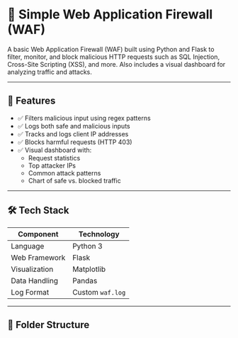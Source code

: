 # 🔐 Simple Web Application Firewall (WAF)

A basic Web Application Firewall (WAF) built using Python and Flask to filter, monitor, and block malicious HTTP requests such as SQL Injection, Cross-Site Scripting (XSS), and more. Also includes a visual dashboard for analyzing traffic and attacks.

---

## 📌 Features

- ✅ Filters malicious input using regex patterns
- ✅ Logs both safe and malicious inputs
- ✅ Tracks and logs client IP addresses
- ✅ Blocks harmful requests (HTTP 403)
- ✅ Visual dashboard with:
  - Request statistics
  - Top attacker IPs
  - Common attack patterns
  - Chart of safe vs. blocked traffic

---

## 🛠️ Tech Stack

| Component         | Technology         |
|------------------|--------------------|
| Language          | Python 3           |
| Web Framework     | Flask              |
| Visualization     | Matplotlib         |
| Data Handling     | Pandas             |
| Log Format        | Custom `waf.log`   |

---

## 📁 Folder Structure

